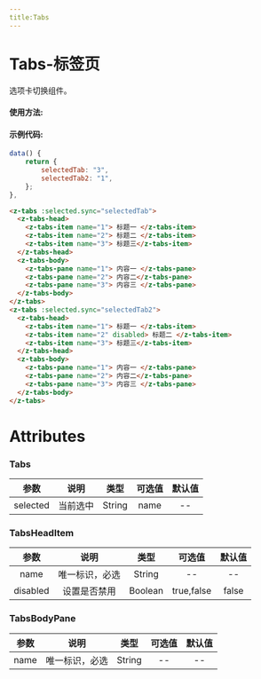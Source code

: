 ```yaml
---
title:Tabs
---
```


# Tabs-标签页

选项卡切换组件。

#### 使用方法:

<ClientOnly>
<tabs-demos></tabs-demos>
</ClientOnly>

#### 示例代码:

```js
data() {
    return {
        selectedTab: "3",
        selectedTab2: "1",
    };
},
```

```html
<z-tabs :selected.sync="selectedTab">
  <z-tabs-head>
    <z-tabs-item name="1"> 标题一 </z-tabs-item>
    <z-tabs-item name="2"> 标题二 </z-tabs-item>
    <z-tabs-item name="3"> 标题三</z-tabs-item>
  </z-tabs-head>
  <z-tabs-body>
    <z-tabs-pane name="1"> 内容一 </z-tabs-pane>
    <z-tabs-pane name="2"> 内容二</z-tabs-pane>
    <z-tabs-pane name="3"> 内容三 </z-tabs-pane>
  </z-tabs-body>
</z-tabs>
<z-tabs :selected.sync="selectedTab2">
  <z-tabs-head>
    <z-tabs-item name="1"> 标题一 </z-tabs-item>
    <z-tabs-item name="2" disabled> 标题二 </z-tabs-item>
    <z-tabs-item name="3"> 标题三</z-tabs-item>
  </z-tabs-head>
  <z-tabs-body>
    <z-tabs-pane name="1"> 内容一 </z-tabs-pane>
    <z-tabs-pane name="2"> 内容二</z-tabs-pane>
    <z-tabs-pane name="3"> 内容三 </z-tabs-pane>
  </z-tabs-body>
</z-tabs>
```

# Attributes

### Tabs

|   参数   |   说明   |  类型  | 可选值 | 默认值 |
| :------: | :------: | :----: | :----: | :----: |
| selected | 当前选中 | String |  name  |   --   |

### TabsHeadItem

|   参数   |      说明      |  类型   |   可选值   | 默认值 |
| :------: | :------------: | :-----: | :--------: | :----: |
|   name   | 唯一标识，必选 | String  |     --     |   --   |
| disabled |  设置是否禁用  | Boolean | true,false | false  |

### TabsBodyPane

| 参数 |      说明      |  类型  | 可选值 | 默认值 |
| :--: | :------------: | :----: | :----: | :----: |
| name | 唯一标识，必选 | String |   --   |   --   |
